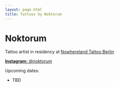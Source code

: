 ```yaml
---
layout: page.html
title: Tattoos by Noktorum
---
```


# Noktorum

Tattoo artist in residency at [Nowhereland Tattoo Berlin](https://nowherelandtattoo.berlin/)

[**Instagram:** @noktorum](https://www.instagram/noktorum)

Upcoming dates:

- TBD
